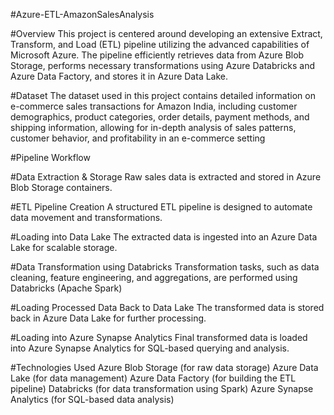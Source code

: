 #Azure-ETL-AmazonSalesAnalysis

#Overview
This project is centered around developing an extensive Extract, Transform, and Load (ETL) pipeline utilizing the advanced capabilities of Microsoft Azure. The pipeline efficiently retrieves data from Azure Blob Storage, performs necessary transformations using Azure Databricks and Azure Data Factory, and stores it in Azure Data Lake.

#Dataset
The dataset used in this project contains detailed information on e-commerce sales transactions for Amazon India, including customer demographics, product categories, order details, payment methods, and shipping information, allowing for in-depth analysis of sales patterns, customer behavior, and profitability in an e-commerce setting


#Pipeline Workflow

#Data Extraction & Storage
Raw sales data is extracted and stored in Azure Blob Storage containers.

#ETL Pipeline Creation
A structured ETL pipeline is designed to automate data movement and transformations.

#Loading into Data Lake
The extracted data is ingested into an Azure Data Lake for scalable storage.

#Data Transformation using Databricks
Transformation tasks, such as data cleaning, feature engineering, and aggregations, are performed using Databricks (Apache Spark)

#Loading Processed Data Back to Data Lake
The transformed data is stored back in Azure Data Lake for further processing.

#Loading into Azure Synapse Analytics
Final transformed data is loaded into Azure Synapse Analytics for SQL-based querying and analysis.

#Technologies Used
Azure Blob Storage (for raw data storage)
Azure Data Lake (for data management)
Azure Data Factory (for building the ETL pipeline)
Databricks (for data transformation using Spark)
Azure Synapse Analytics (for SQL-based data analysis)
                                                                                                                                                                                      
